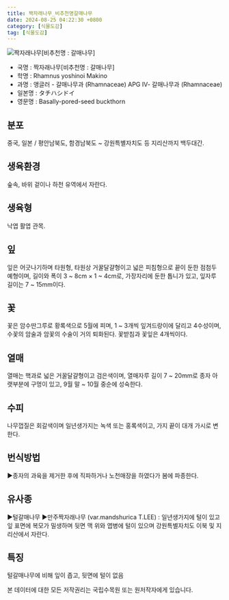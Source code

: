 ```yaml
---
title: 짝자래나무_비추천명갈매나무
date: 2024-08-25 04:22:30 +0800
category: [식물도감]
tag: [식물도감]
---
```




![짝자래나무[비추천명 : 갈매나무]](/fileUpload/plants/basic/Rhamnaceae/Rhamnus/7082/2_th2.JPG)
- 국명 : 짝자래나무[비추천명 : 갈매나무]
- 학명 : Rhamnus yoshinoi Makino
- 과명 : 앵글러 - 갈매나무과 (Rhamnaceae) APG Ⅳ- 갈매나무과 (Rhamnaceae)
- 일본명 : タチハシドイ
- 영문명 : Basally-pored-seed buckthorn


## 분포
중국, 일본 / 평안남북도, 함경남북도 ~ 강원특별자치도 등 지리산까지 백두대간.
## 생육환경
숲속, 바위 겉이나 하천 유역에서 자란다.
## 생육형
낙엽 활엽 관목.
## 잎
잎은 어긋나기하며 타원형, 타원상 거꿀달걀형이고 넓은 피침형으로 끝이 둔한 점첨두 예형이며, 길이와 폭이 3 ~ 8cm × 1 ~ 4cm로, 가장자리에 둔한 톱니가 있고, 잎자루 길이는 7 ~ 15mm이다.
## 꽃
꽃은 암수딴그루로 황록색으로 5월에 피며, 1 ~ 3개씩 잎겨드랑이에 달리고 4수성이며, 수꽃의 암술과 암꽃의 수술이 거의 퇴화된다. 꽃받침과 꽃잎은 4개씩이다.
## 열매
열매는 핵과로 넓은 거꿀달걀형이고 검은색이며, 열매자루 길이 7 ~ 20mm로 종자 아랫부분에 구멍이 있고, 9월 말 ~ 10월 중순에 성숙한다.
## 수피
나무껍질은 회갈색이며 일년생가지는 녹색 또는 홍록색이고, 가지 끝이 대개 가시로 변한다.
## 번식방법
▶종자의 과육을 제거한 후에 직파하거나 노천매장을 하였다가 봄에 파종한다.
## 유사종
▶털갈매나무▶만주짝자래나무 (var.mandshurica T.LEE) : 일년생가지에 털이 있고 잎 표면에 복모가 밀생하며 뒷면 맥 위와 엽병에 털이 있으며 강원특별자치도 이북 및 지리산에서 자란다.
## 특징
털갈매나무에 비해 잎이 좁고, 뒷면에 털이 없음






본 데이터에 대한 모든 저작권리는 국립수목원 또는 원저작자에게 있습니다.
